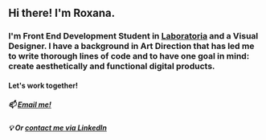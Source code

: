 ## Hi there! I'm Roxana.
### I'm Front End Development Student in [Laboratoria](https://github.com/Laboratoria) and a Visual Designer. I have a background in Art Direction that has led me to write thorough lines of code and to have one goal in mind: create aesthetically and functional digital products.

#### Let's work together!
##### :mailbox: [Email me!](mailto:roxanaggr@gmail.com "Let's work together")
##### :bulb: Or [contact me via LinkedIn](https://www.linkedin.com/in/roxanaggr/ "Linkedin")
